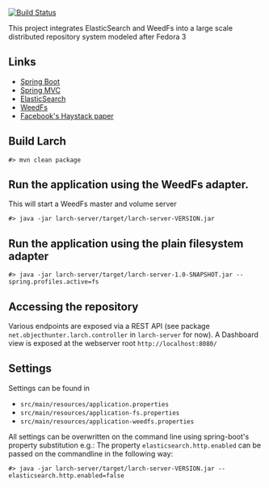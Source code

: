 [![Build Status](https://travis-ci.org/fasseg/larch.svg?branch=master)](https://travis-ci.org/fasseg/larch)

This project integrates ElasticSearch and WeedFs into a large scale distributed repository system modeled after Fedora 3

## Links
 * [Spring Boot](http://projects.spring.io/spring-boot/)
 * [Spring MVC](http://projects.spring.io/spring-framework/)
 * [ElasticSearch](http://www.elasticsearch.org/)
 * [WeedFs](https://code.google.com/p/weed-fs/)
 * [Facebook's Haystack paper](http://www.usenix.org/event/osdi10/tech/full_papers/Beaver.pdf)


## Build Larch

```
#> mvn clean package
```

## Run the application using the WeedFs adapter.
This will start a WeedFs master and volume server

```
#> java -jar larch-server/target/larch-server-VERSION.jar
```

## Run the application using the plain filesystem adapter

```
#> java -jar larch-server/target/larch-server-1.0-SNAPSHOT.jar --spring.profiles.active=fs
```

## Accessing the repository

Various endpoints are exposed via a REST API (see package `net.objecthunter.larch.controller` in `larch-server` for now).
A Dashboard view is exposed at the webserver root `http://localhost:8080/`

## Settings
Settings can be found in
 * `src/main/resources/application.properties`
 * `src/main/resources/application-fs.properties`
 * `src/main/resources/application-weedfs.properties`

All settings can be overwritten on the command line using spring-boot's property substitution e.g.:
The property `elasticsearch.http.enabled` can be passed on the commandline in the following way:
```
#> java -jar larch-server/target/larch-server-VERSION.jar --elasticsearch.http.enabled=false
```
